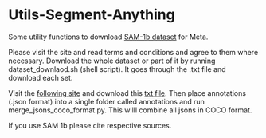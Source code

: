 # Utils-Segment-Anything
Some utility functions to download [SAM-1b dataset](https://ai.meta.com/datasets/segment-anything/) for Meta.

Please visit the site and read terms and conditions and agree to them where necessary. 
Download the whole dataset or part of it by running dataset_downlaod.sh (shell script). It goes through the .txt file and download each set. 

Visit the [following site](https://scontent-hel3-1.xx.fbcdn.net/m1/v/t6/An8MNcSV8eixKBYJ2kyw6sfPh-J9U4tH2BV7uPzibNa0pu4uHi6fyXdlbADVO4nfvsWpTwR8B0usCARHTz33cBQNrC0kWZsD1MbBWjw.txt?ccb=10-5&oh=00_AfDGdz5szNbn8HihwL-bhVXl4hFgd4SzCswurBA55akwbw&oe=65015CD8&_nc_sid=0fdd51) and download this [txt file](https://scontent-hel3-1.xx.fbcdn.net/m1/v/t6/An8MNcSV8eixKBYJ2kyw6sfPh-J9U4tH2BV7uPzibNa0pu4uHi6fyXdlbADVO4nfvsWpTwR8B0usCARHTz33cBQNrC0kWZsD1MbBWjw.txt?ccb=10-5&oh=00_AfDGdz5szNbn8HihwL-bhVXl4hFgd4SzCswurBA55akwbw&oe=65015CD8&_nc_sid=0fdd51). Then place annotations (.json format) into a single folder called annotations and run merge_jsons_coco_format.py. This willl combine all jsons in COCO format.


If you use SAM 1b please cite respective sources.
